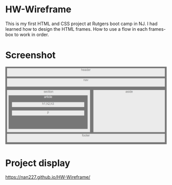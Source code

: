 # HW-Wireframe

This is my first HTML and CSS project at Rutgers boot camp in NJ. I had learned how to design the HTML frames. How to use a flow in each  frames-box to work in order. 

# Screenshot 
![](pic.png)



# Project display

https://nan227.github.io/HW-Wireframe/
